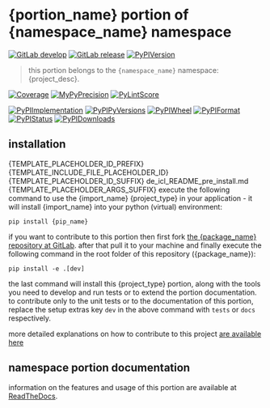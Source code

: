 # {portion_name} portion of {namespace_name} namespace

[![GitLab develop](https://img.shields.io/gitlab/pipeline/{repo_group}/{package_name}/develop?logo=python)](
    {repo_url})
[![GitLab release](https://img.shields.io/gitlab/pipeline/{repo_group}/{package_name}/release?logo=python)](
    {repo_url}/-/tree/release{package_version})
[![PyPIVersion](https://img.shields.io/pypi/v/{package_name})](
    {pypi_url}/#history)

>this portion belongs to the `{namespace_name}` namespace: {project_desc}.

[![Coverage]({repo_pages}/{package_name}/coverage.svg)](
    {repo_pages}/{package_name}/coverage/index.html)
[![MyPyPrecision]({repo_pages}/{package_name}/mypy.svg)](
    {repo_pages}/{package_name}/lineprecision.txt)
[![PyLintScore]({repo_pages}/{package_name}/pylint.svg)](
    {repo_pages}/{package_name}/pylint.log)

[![PyPIImplementation](https://img.shields.io/pypi/implementation/{package_name})](
    {repo_url}/)
[![PyPIPyVersions](https://img.shields.io/pypi/pyversions/{package_name})](
    {repo_url}/)
[![PyPIWheel](https://img.shields.io/pypi/wheel/{package_name})](
    {repo_url}/)
[![PyPIFormat](https://img.shields.io/pypi/format/{package_name})](
    {pypi_url}/)
[![PyPIStatus](https://img.shields.io/pypi/status/{package_name})](
    https://libraries.io/pypi/{pip_name})
[![PyPIDownloads](https://img.shields.io/pypi/dm/{package_name})](
    {pypi_url}/#files)


## installation

{TEMPLATE_PLACEHOLDER_ID_PREFIX}{TEMPLATE_INCLUDE_FILE_PLACEHOLDER_ID}{TEMPLATE_PLACEHOLDER_ID_SUFFIX}
    de_icl_README_pre_install.md
{TEMPLATE_PLACEHOLDER_ARGS_SUFFIX}
execute the following command to use the {import_name} {project_type} in your application -
it will install {import_name} into your python (virtual) environment:
 
```shell script
pip install {pip_name}
```

if you want to contribute to this portion then first fork
[the {package_name} repository at GitLab]({repo_url} "{import_name} code repository").
after that pull it to your machine and finally execute the following command in the root folder of this repository
({package_name}):

```shell script
pip install -e .[dev]
```

the last command will install this {project_type} portion, along with the tools you need
to develop and run tests or to extend the portion documentation. to contribute only to the unit tests or to the
documentation of this portion, replace the setup extras key `dev` in the above command with `tests` or `docs`
respectively.

more detailed explanations on how to contribute to this project
[are available here]({repo_url}/-/blob/develop/CONTRIBUTING.rst)


## namespace portion documentation

information on the features and usage of this portion are available at
[ReadTheDocs](
https://{namespace_name}.readthedocs.io/en/latest/_autosummary/{import_name}.html#module-{import_name}
"{package_name} documentation").
